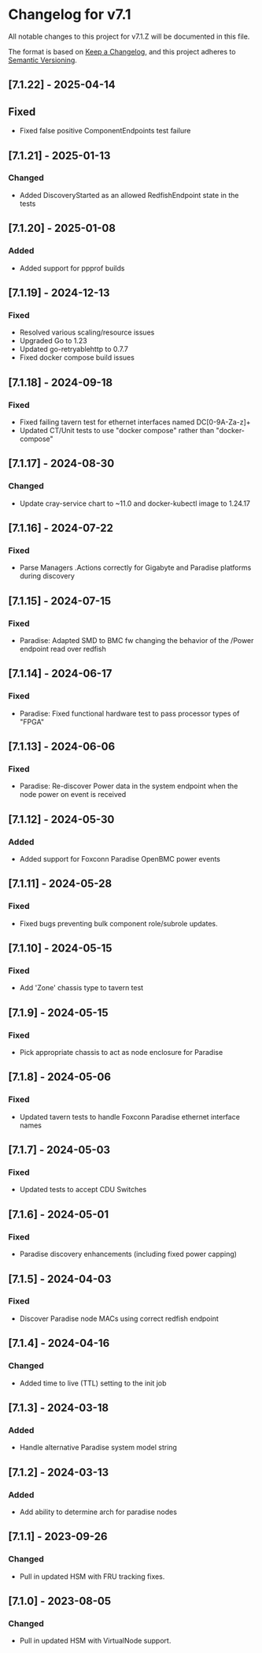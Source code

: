 # Changelog for v7.1

All notable changes to this project for v7.1.Z will be documented in this file.

The format is based on [Keep a Changelog](https://keepachangelog.com/en/1.0.0/),
and this project adheres to [Semantic Versioning](https://semver.org/spec/v2.0.0.html).

## [7.1.22] - 2025-04-14

## Fixed

- Fixed false positive ComponentEndpoints test failure

## [7.1.21] - 2025-01-13

### Changed

- Added DiscoveryStarted as an allowed RedfishEndpoint state in the tests

## [7.1.20] - 2025-01-08

### Added

- Added support for ppprof builds

## [7.1.19] - 2024-12-13

### Fixed

- Resolved various scaling/resource issues
- Upgraded Go to 1.23
- Updated go-retryablehttp to 0.7.7
- Fixed docker compose build issues

## [7.1.18] - 2024-09-18

### Fixed

- Fixed failing tavern test for ethernet interfaces named DC[0-9A-Za-z]+
- Updated CT/Unit tests to use "docker compose" rather than "docker-compose"

## [7.1.17] - 2024-08-30

### Changed

- Update cray-service chart to ~11.0 and docker-kubectl image to 1.24.17

## [7.1.16] - 2024-07-22

### Fixed

- Parse Managers .Actions correctly for Gigabyte and Paradise platforms during discovery

## [7.1.15] - 2024-07-15

### Fixed

- Paradise: Adapted SMD to BMC fw changing the behavior of the /Power endpoint read over redfish

## [7.1.14] - 2024-06-17

### Fixed

-  Paradise: Fixed functional hardware test to pass processor types of "FPGA"

## [7.1.13] - 2024-06-06

### Fixed

- Paradise: Re-discover Power data in the system endpoint when the node power on event is received

## [7.1.12] - 2024-05-30

### Added

- Added support for Foxconn Paradise OpenBMC power events

## [7.1.11] - 2024-05-28

### Fixed

- Fixed bugs preventing bulk component role/subrole updates.

## [7.1.10] - 2024-05-15

### Fixed

- Add 'Zone' chassis type to tavern test

## [7.1.9] - 2024-05-15

### Fixed

- Pick appropriate chassis to act as node enclosure for Paradise

## [7.1.8] - 2024-05-06

### Fixed

- Updated tavern tests to handle Foxconn Paradise ethernet interface names

## [7.1.7] - 2024-05-03

### Fixed

- Updated tests to accept CDU Switches

## [7.1.6] - 2024-05-01

### Fixed

- Paradise discovery enhancements (including fixed power capping)

## [7.1.5] - 2024-04-03

### Fixed

- Discover Paradise node MACs using correct redfish endpoint

## [7.1.4] - 2024-04-16

### Changed

- Added time to live (TTL) setting to the init job

## [7.1.3] - 2024-03-18

### Added

- Handle alternative Paradise system model string

## [7.1.2] - 2024-03-13

### Added

- Add ability to determine arch for paradise nodes

## [7.1.1] - 2023-09-26

### Changed

- Pull in updated HSM with FRU tracking fixes.

## [7.1.0] - 2023-08-05

### Changed

- Pull in updated HSM with VirtualNode support.

